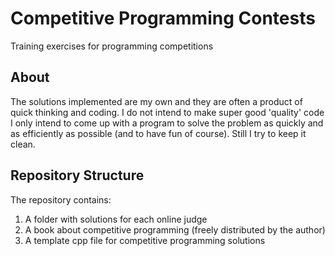 # Competitive Programming Contests

Training exercises for programming competitions


## About

The solutions implemented are my own and they are often a product of quick thinking and coding. I do not intend to make super good 'quality' code I only intend to come up with a program to solve the problem as quickly and as efficiently as possible (and to have fun of course). Still I try to keep it clean.


## Repository Structure

The repository contains:

1. A folder with solutions for each online judge
2. A book about competitive programming (freely distributed by the author)
3. A template cpp file for competitive programming solutions
